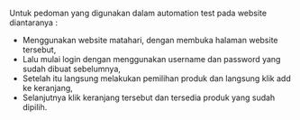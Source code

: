 Untuk pedoman yang digunakan dalam automation test pada website diantaranya :
- Menggunakan website matahari, dengan membuka halaman website tersebut,
- Lalu mulai login dengan menggunakan username dan password yang sudah dibuat sebelumnya,
- Setelah itu langsung melakukan pemilihan produk dan langsung klik add ke keranjang,
- Selanjutnya klik keranjang tersebut dan tersedia produk yang sudah dipilih.
